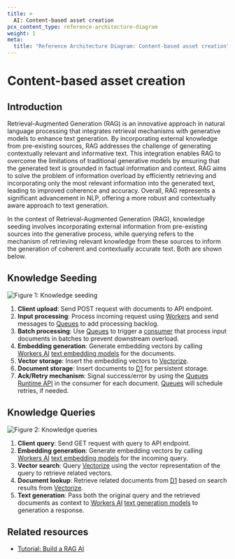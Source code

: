 ```yaml
---
title: >
  AI: Content-based asset creation
pcx_content_type: reference-architecture-diagram
weight: 1
meta:
  title: "Reference Architecture Diagram: Content-based asset creation"
---
```


# Content-based asset creation

## Introduction

Retrieval-Augmented Generation (RAG) is an innovative approach in natural language processing that integrates retrieval mechanisms with generative models to enhance text generation. By incorporating external knowledge from pre-existing sources, RAG addresses the challenge of generating contextually relevant and informative text. This integration enables RAG to overcome the limitations of traditional generative models by ensuring that the generated text is grounded in factual information and context. RAG aims to solve the problem of information overload by efficiently retrieving and incorporating only the most relevant information into the generated text, leading to improved coherence and accuracy. Overall, RAG represents a significant advancement in NLP, offering a more robust and contextually aware approach to text generation.

In the context of Retrieval-Augmented Generation (RAG), knowledge seeding involves incorporating external information from pre-existing sources into the generative process, while querying refers to the mechanism of retrieving relevant knowledge from these sources to inform the generation of coherent and contextually accurate text. Both are shown below.

## Knowledge Seeding

![Figure 1: Knowledge seeding](/images/reference-architecture/rag-ref-architecture-diagrams/rag-architecture-seeding.svg "Figure 1: Knowledge seeding")

1. **Client upload**: Send POST request with documents to API endpoint.
2. **Input processing**: Process incoming request using [Workers](/workers/) and send messages to [Queues](/queues/) to add processing backlog.
3. **Batch processing**: Use [Queues](/queues/) to trigger a [consumer](queues/reference/how-queues-works/#consumers) that process input documents in batches to prevent downstream overload.
4. **Embedding generation**: Generate embedding vectors by calling [Workers AI](/workers-ai/) [text embedding models](/workers-ai/models/#text-embeddings) for the documents.
5. **Vector storage**: Insert the embedding vectors to [Vectorize](/vectorize/).
6. **Document storage**: Insert documents to [D1](/d1/) for persistent storage.
7. **Ack/Retry mechanism**: Signal success/error by using the [Queues Runtime API](/queues/reference/javascript-apis/#message) in the consumer for each document. [Queues](/queues/) will schedule retries, if needed.

## Knowledge Queries

![Figure 2: Knowledge queries](/images/reference-architecture/rag-ref-architecture-diagrams/rag-architecture-query.svg "Figure 2: Knowledge queries")

1. **Client query**: Send GET request with query to API endpoint.
2. **Embedding generation**: Generate embedding vectors by calling [Workers AI](/workers-ai/) [text embedding models](/workers-ai/models/#text-embeddings) for the incoming query.
3. **Vector search**: Query [Vectorize](/vectorize/) using the vector representation of the query to retrieve related vectors.
4. **Document lookup**: Retrieve related documents from [D1](/d1/) based on search results from [Vectorize](/vectorize/).
5. **Text generation**: Pass both the original query and the retrieved documents as context to [Workers AI](/workers-ai/) [text generation models](/workers-ai/models/#text-generation) to generation a response.

## Related resources

- [Tutorial: Build a RAG AI](/workers-ai/tutorials/build-a-retrieval-augmented-generation-ai/)

